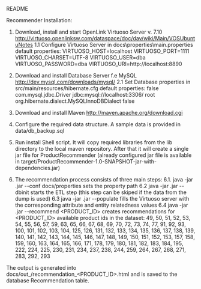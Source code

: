 README

Recommender Installation:
1. Download, install and start OpenLink Virtuoso Server v. 7.10 http://virtuoso.openlinksw.com/dataspace/doc/dav/wiki/Main/VOSUbuntuNotes
1.1 Configure Virtuoso Server in docs\properties\main.properties
default properties:
VIRTUOSO_HOST=localhost
VIRTUOSO_PORT=1111
VIRTUOSO_CHARSET=UTF-8
VIRTUOSO_USER=dba
VIRTUOSO_PASSWORD=dba
VIRTUOSO_URI=http://localhost:8890

2. Download and install Database Server f.e MySQL http://dev.mysql.com/downloads/mysql/
2.1 Set Database properties in src/main/resources/hibernate.cfg
default properties: 
<property name="hibernate.bytecode.use_reflection_optimizer">false</property>
<property name="hibernate.connection.driver_class">com.mysql.jdbc.Driver</property>
<property name="hibernate.connection.url">jdbc:mysql://localhost:3306/</property>
<property name="hibernate.connection.username">root</property>
<property name="hibernate.dialect">org.hibernate.dialect.MySQLInnoDBDialect</property>
<property name="show_sql">false</property>

3. Download and install Maven http://maven.apache.org/download.cgi
4. Configure the required data structure. A sample data is provided in data/db_backup.sql
5. Run install Shell script. 
It will copy required libraries from the lib directory to the local maven repository.
After that it will create a single jar file for ProductRecommender 
(already configured jar file is available in target/ProductRecommender-1.0-SNAPSHOT-jar-with-dependencies.jar)
6. The recommendation process consists of three main steps:
6.1. java -jar <ProductRecommender>.jar --conf docs/properties 
sets the property path
6.2  java -jar <ProductRecommender>.jar --dbinit
starts the ETL step  (this step can be skiped if the data from the dump is used)
6.3 java -jar <ProductRecommender>.jar --populate
fills the Virtuoso server with the corresponding attribute and entity relatedness values
6.4 java -jar <ProductRecommender>.jar --recommend <PRODUCT_ID>
creates recommendations for <PRODUCT_ID>
available product ids in the dataset: 
49, 50, 51, 52, 53, 54, 55, 56, 57, 59, 63, 65, 66, 67, 68, 69, 70, 72, 73, 74, 77, 91, 92, 93, 
100, 101, 102, 103, 104, 125, 126, 131, 132, 133, 134, 135, 136, 137, 138, 139, 140, 141, 142, 143, 
144, 145, 146, 147, 148, 149, 150, 151, 152, 153, 157, 158, 159, 160, 163, 164, 165, 166, 171, 178, 
179, 180, 181, 182, 183, 184, 195, 222, 224, 225, 230, 231, 234, 237, 238, 244, 259, 264, 267, 268, 
271, 283, 292, 293

The output is generated into docs/out_<CUSTOMER>/recommendation_<PRODUCT_ID>.html and is saved to the database Recommendation table.

	